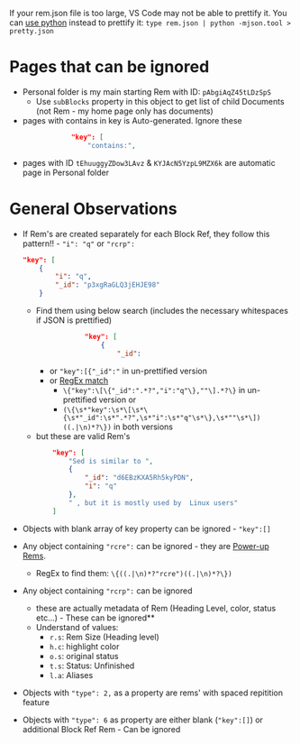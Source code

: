 If your rem.json file is too large, VS Code may not be able to prettify it. You can [use python](https://stackoverflow.com/questions/19875218/best-way-to-format-large-json-file-30-mb) instead to prettify it: `type rem.json | python -mjson.tool > pretty.json`

# Pages that can be ignored

* Personal folder is my main starting Rem with ID: `pAbgiAqZ45tLDzSpS`
    * Use `subBlocks` property in this object to get list of child Documents (not Rem - my home page only has documents)
* pages with contains in key is Auto-generated. Ignore these
    ```JSON
                "key": [
                    "contains:",
    ```
* pages with ID `tEhuuggyZDow3LAvz` & `KYJAcN5YzpL9MZX6k` are automatic page in Personal folder

# General Observations

* If Rem's are created separately for each Block Ref, they follow this pattern!! - `"i": "q"` or `"rcrp":`
    ```JSON
    "key": [
        {
            "i": "q",
            "_id": "p3xgRaGLQ3jEHJE98"
        }
    ```
    * Find them using below search (includes the necessary whitespaces if JSON is prettified)
        ```JSON
                    "key": [
                        {
                            "_id":
        ```
        * or `"key":[{"_id":"` in un-prettified version <br>
        * or [RegEx match](https://regex101.com/r/tL9OZ7/5/) 
            * `\{"key":\[\{"_id":".*?","i":"q"\},""\].*?\}` in un-prettified version or 
            * `(\{\s*"key":\s*\[\s*\{\s*"_id":\s*".*?",\s*"i":\s*"q"\s*\},\s*""\s*\])((.|\n)*?\})` in both versions
    * but these are valid Rem's
        ```JSON
            "key": [
                "Sed is similar to ",
                {
                    "_id": "d6EBzKXA5Rh5kyPDN",
                    "i": "q"
                },
                " , but it is mostly used by  Linux users"
            ]
        ```

* Objects with blank array of key property can be ignored - `"key":[]`
* Any object containing `"rcre":` can be ignored - they are [Power-up Rems](https://www.redgregory.com/remnote-content/2020/11/1/a-list-of-remnotes-power-up-rems-and-what-they-do).
    * RegEx to find them: `\{((.|\n)*?"rcre")((.|\n)*?\})`
* Any object containing `"rcrp":` can be ignored
    * these are actually metadata of Rem (Heading Level, color, status etc...) - These can be ignored**
    * Understand of values:
        * `r.s`: Rem Size (Heading level)
        * `h.c`: highlight color
        * `o.s`: original status
        * `t.s`: Status: Unfinished
        * `l.a`: Aliases
* Objects with `"type": 2,` as a property are rems' with spaced repitition feature
* Objects with `"type": 6` as property are either blank (`"key":[]`) or additional Block Ref Rem - Can be ignored
